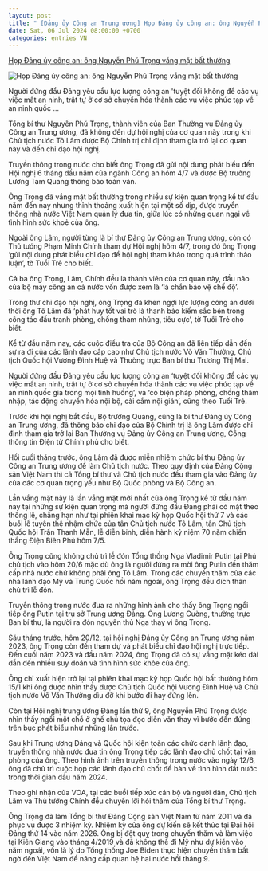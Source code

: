 ```yaml
---
layout: post
title: " [Đảng ủy Công an Trung ương] Họp Đảng ủy công an: ông Nguyễn Phú Trọng vắng mặt bất thường"
date: Sat, 06 Jul 2024 08:00:00 +0700
categories: entries VN
---
```

[Họp Đảng ủy công an: ông Nguyễn Phú Trọng vắng mặt bất thường](https://www.voatiengviet.com/a/7686454.html)

![Họp Đảng ủy công an: ông Nguyễn Phú Trọng vắng mặt bất thường](https://gdb.voanews.com/01000000-0aff-0242-dfd5-08dc7748b8dd_cx0_cy15_cw0_w1200_r1.jpg)

Người đứng đầu Đảng yêu cầu lực lượng công an 'tuyệt đối không để các vụ việc mất an ninh, trật tự ở cơ sở chuyển hóa thành các vụ việc phức tạp về an ninh quốc ...

Tổng bí thư Nguyễn Phú Trọng, thành viên của Ban Thường vụ Đảng ủy Công an Trung ương, đã không đến dự hội nghị của cơ quan này trong khi Chủ tịch nước Tô Lâm được Bộ Chính trị chỉ định tham gia trở lại cơ quan này và đến chỉ đạo hội nghị.



Truyền thông trong nước cho biết ông Trọng đã gửi nội dung phát biểu đến Hội nghị 6 tháng đầu năm của ngành Công an hôm 4/7 và được Bộ trưởng Lương Tam Quang thông báo toàn văn.



Ông Trọng đã vắng mặt bất thường trong nhiều sự kiện quan trọng kể từ đầu năm đến nay nhưng thỉnh thoảng xuất hiện tại một số dịp, được truyền thông nhà nước Việt Nam quản lý đưa tin, giữa lúc có những quan ngại về tình hình sức khoẻ của ông.



Ngoài ông Lâm, người từng là bí thư Đảng ủy Công an Trung ương, còn có Thủ tướng Phạm Minh Chính tham dự Hội nghị hôm 4/7, trong đó ông Trọng ‘gửi nội dung phát biểu chỉ đạo để hội nghị tham khảo trong quá trình thảo luận’, tờ Tuổi Trẻ cho biết.



Cả ba ông Trọng, Lâm, Chính đều là thành viên của cơ quan này, đầu não của bộ máy công an cả nước vốn được xem là ‘lá chắn bảo vệ chế độ’.



Trong thư chỉ đạo hội nghị, ông Trọng đã khen ngợi lực lượng công an dưới thời ông Tô Lâm đã ‘phát huy tốt vai trò là thanh bảo kiếm sắc bén trong công tác đấu tranh phòng, chống tham nhũng, tiêu cực’, tờ Tuổi Trẻ cho biết.



Kể từ đầu năm nay, các cuộc điều tra của Bộ Công an đã liên tiếp dẫn đến sự ra đi của các lãnh đạo cấp cao như Chủ tịch nước Võ Văn Thưởng, Chủ tịch Quốc hội Vương Đình Huệ và Thường trực Ban bí thư Trương Thị Mai.



Người đứng đầu Đảng yêu cầu lực lượng công an ‘tuyệt đối không để các vụ việc mất an ninh, trật tự ở cơ sở chuyển hóa thành các vụ việc phức tạp về an ninh quốc gia trong mọi tình huống’, và ‘có biện pháp phòng, chống thâm nhập, tác động chuyển hóa nội bộ, cài cắm nội gián’, cũng theo Tuổi Trẻ.



Trước khi hội nghị bắt đầu, Bộ trưởng Quang, cũng là bí thư Đảng ủy Công an Trung ương, đã thông báo chỉ đạo của Bộ Chính trị là ông Lâm được chỉ định tham gia trở lại Ban Thường vụ Đảng ủy Công an Trung ương, Cổng thông tin Điện tử Chính phủ cho biết.



Hồi cuối tháng trước, ông Lâm đã được miễn nhiệm chức bí thư Đảng ủy Công an Trung ương để làm Chủ tịch nước. Theo quy định của Đảng Cộng sản Việt Nam thì cả Tổng bí thư và Chủ tịch nước đều tham gia vào Đảng ủy của các cơ quan trọng yếu như Bộ Quốc phòng và Bộ Công an.



Lần vắng mặt này là lần vắng mặt mới nhất của ông Trọng kể từ đầu năm nay tại những sự kiện quan trọng mà người đứng đầu Đảng phải có mặt theo thông lệ, chẳng hạn như tại phiên khai mạc kỳ họp Quốc hội thứ 7 và các buổi lễ tuyên thệ nhậm chức của tân Chủ tịch nước Tô Lâm, tân Chủ tịch Quốc hội Trần Thanh Mẫn, lễ diễn binh, diễn hành kỷ niệm 70 năm chiến thắng Điện Biên Phủ hôm 7/5.



Ông Trọng cũng không chủ trì lễ đón Tổng thống Nga Vladimir Putin tại Phủ chủ tịch vào hôm 20/6 mặc dù ông là người đứng ra mời ông Putin đến thăm cấp nhà nước chứ không phải ông Tô Lâm. Trong các chuyến thăm của các nhà lãnh đạo Mỹ và Trung Quốc hồi năm ngoái, ông Trọng đều đích thân chủ trì lễ đón.



Truyền thông trong nước đưa ra những hình ảnh cho thấy ông Trọng ngồi tiếp ông Putin tại trụ sở Trung ương Đảng. Ông Lương Cường, thường trực Ban bí thư, là người ra đón nguyên thủ Nga thay vì ông Trọng.



Sáu tháng trước, hôm 20/12, tại hội nghị Đảng ủy Công an Trung ương năm 2023, ông Trọng còn đến tham dự và phát biểu chỉ đạo hội nghị trực tiếp. Đến cuối năm 2023 và đầu năm 2024, ông Trọng đã có sự vắng mặt kéo dài dẫn đến nhiều suy đoán và tình hình sức khỏe của ông.



Ông chỉ xuất hiện trở lại tại phiên khai mạc kỳ họp Quốc hội bất thường hôm 15/1 khi ông được nhìn thấy được Chủ tịch Quốc hội Vương Đình Huệ và Chủ tịch nước Võ Văn Thưởng dìu đỡ khi bước đi hay đứng lên.



Còn tại Hội nghị trung ương Đảng lần thứ 9, ông Nguyễn Phú Trọng được nhìn thấy ngồi một chỗ ở ghế chủ tọa đọc diễn văn thay vì bước đến đứng trên bục phát biểu như những lần trước.



Sau khi Trung ương Đảng và Quốc hội kiện toàn các chức danh lãnh đạo, truyền thông nhà nước đưa tin ông Trọng tiếp các lãnh đạo chủ chốt tại văn phòng của ông. Theo hình ảnh trên truyền thông trong nước vào ngày 12/6, ông đã chủ trì cuộc họp các lãnh đạo chủ chốt để bàn về tình hình đất nước trong thời gian đầu năm 2024.



Theo ghi nhận của VOA, tại các buổi tiếp xúc cán bộ và người dân, Chủ tịch Lâm và Thủ tướng Chính đều chuyển lời hỏi thăm của Tổng bí thư Trọng.



Ông Trọng đã làm Tổng bí thư Đảng Cộng sản Việt Nam từ năm 2011 và đã phục vụ được 3 nhiệm kỳ. Nhiệm kỳ của ông dự kiến sẽ kết thúc tại Đại hội Đảng thứ 14 vào năm 2026. Ông bị đột quỵ trong chuyến thăm và làm việc tại Kiên Giang vào tháng 4/2019 và đã không thể đi Mỹ như dự kiến vào năm ngoái, vốn là lý do Tổng thống Joe Biden thực hiện chuyến thăm bất ngờ đến Việt Nam để nâng cấp quan hệ hai nước hồi tháng 9.

